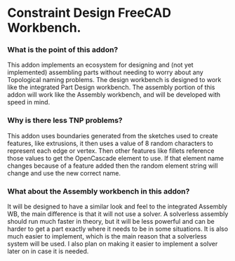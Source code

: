 # Constraint Design FreeCAD Workbench.

### What is the point of this addon?
This addon implements an ecosystem for designing and (not yet implemented) assembling parts
without needing to worry about any Topological naming problems. The design workbench is
designed to work like the integrated Part Design workbench. The assembly portion of this addon will
work like the Assembly workbench, and will be developed with speed in mind.

### Why is there less TNP problems?
This addon uses boundaries generated from the sketches used to create features, like extrusions, it then
uses a value of 8 random characters to represent each edge or vertex. Then other features like fillets
reference those values to get the OpenCascade element to use. If that element name changes because of a
feature added then the random element string will change and use the new correct name.

### What about the Assembly workbench in this addon?
It will be designed to have a similar look and feel to the integrated
Assembly WB, the main difference is that it will not use a solver. A
solverless assembly should run much faster in theory, but it will be less
powerful and can be harder to get a part exactly where it needs to be in some situations.
It is also much easier to implement, which is the main reason that a solverless system will
be used. I also plan on making it easier to implement a solver later on in case it is needed.